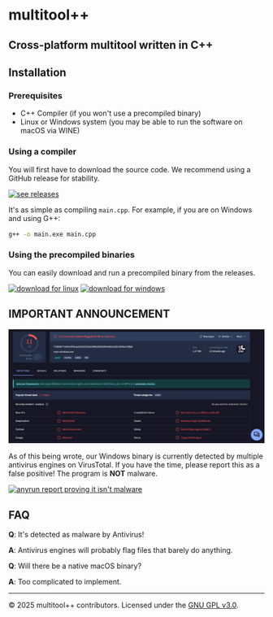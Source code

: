 # multitool++

## Cross-platform multitool written in C++

## Installation

### Prerequisites
- C++ Compiler (if you won't use a precompiled binary)
- Linux or Windows system (you may be able to run the software on macOS via WINE)

### Using a compiler
You will first have to download the source code. We recommend using a GitHub release for stability.

[![see releases](https://img.shields.io/badge/📦_GITHUB_RELEASES-purple)](https://github.com/benja2998/multitoolplusplus/releases)

It's as simple as compiling `main.cpp`. For example, if you are on Windows and using G++:

```sh
g++ -o main.exe main.cpp
```

### Using the precompiled binaries
You can easily download and run a precompiled binary from the releases.

[![download for linux](https://img.shields.io/badge/🐧_LINUX_EXECUTABLE-green)](https://github.com/benja2998/multitoolplusplus/releases/latest/download/main-linux)
[![download for windows](https://img.shields.io/badge/🪟_WINDOWS_EXECUTABLE-blue)](https://github.com/benja2998/multitoolplusplus/releases/latest/download/main-windows.exe)

## IMPORTANT ANNOUNCEMENT

![virustotal scan screenshot](./assets/virustotal_scan.png)

As of this being wrote, our Windows binary is currently detected by multiple antivirus engines on VirusTotal. If you have the time, please report this as a false positive! The program is **NOT** malware. 

[![anyrun report proving it isn't malware](https://img.shields.io/badge/🔎_ANYRUN_TEXT_REPORT-navy)](https://web.archive.org/web/20250505193713/https://any.run/report/bfeb2d8a414bfedc9124072c483acee0a62a9c4f28174ef483b97fba27165b2f/248a5c03-3969-4b37-833a-00c973f34281) <!-- the reason why we are using internet archive is because anyrun public reports are deleted after 2 weeks -->

## FAQ

**Q**: It's detected as malware by Antivirus!  

**A**: Antivirus engines will probably flag files that barely do anything.

**Q**: Will there be a native macOS binary?  

**A**: Too complicated to implement.

---
© 2025 multitool++ contributors. Licensed under the [GNU GPL v3.0](./LICENSE).
